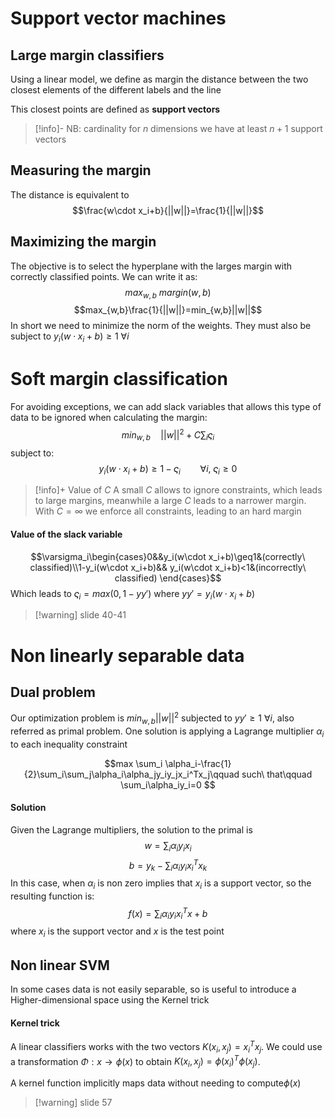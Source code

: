 # Support vector machines
## Large margin classifiers
Using a linear model, we define as margin the distance between the two closest elements of the different labels and the line

This closest points are defined as **support vectors**

> [!info]- NB: cardinality
> for $n$ dimensions we have at least $n+1$ support vectors

## Measuring the margin
The distance is equivalent to $$\frac{w\cdot x_i+b}{||w||}=\frac{1}{||w||}$$

## Maximizing the margin
The objective is to select the hyperplane with the larges margin with correctly classified points. We can write it as: $$max_{w,b}\ margin(w,b)$$
$$max_{w,b}\frac{1}{||w||}=min_{w,b}||w||$$
In short we need to minimize the norm of the weights. They must also be subject to $y_i(w\cdot x_i+b)\geq 1\ \forall i$ 

# Soft margin classification
For avoiding exceptions, we can add slack variables that allows this type of data to be ignored when calculating the margin:
$$min_{w,b}\quad||w||^2+C\sum_i\varsigma_i$$
subject to:$$y_i(w\cdot x_i+b)\geq1-\varsigma_i\qquad \forall i,\ \varsigma_i\geq 0$$

> [!info]+ Value of $C$
> A small $C$ allows to ignore constraints, which leads to large margins, meanwhile a large $C$ leads to a narrower margin. With $C=\infty$ we enforce all constraints, leading to an hard margin

#### Value of the slack variable
$$\varsigma_i\begin{cases}0&&y_i(w\cdot x_i+b)\geq1&(correctly\ classified)\\1-y_i(w\cdot x_i+b)&& y_i(w\cdot x_i+b)<1&(incorrectly\ classified) \end{cases}$$
Which leads to $\varsigma_i=max(0,1-yy')$ where $yy' = y_i(w\cdot x_i +b)$ 


> [!warning] slide 40-41

# Non linearly separable data
## Dual problem
Our optimization problem is $min_{w,b}||w||^2$ subjected to $yy'\geq1\ \forall i$, also referred as primal problem. 
One solution is applying a Lagrange multiplier $\alpha_i$ to each inequality constraint

$$max \sum_i \alpha_i-\frac{1}{2}\sum_i\sum_j\alpha_i\alpha_jy_iy_jx_i^Tx_j\qquad such\ that\qquad \sum_i\alpha_iy_i=0 $$
#### Solution
Given the Lagrange multipliers, the solution to the primal is $$w=\sum_i\alpha_iy_ix_i$$$$b=y_k-\sum_i\alpha_iy_ix_i^Tx_k$$ In this case, when $\alpha_i$ is non zero implies that $x_i$ is a support vector, so the resulting function is: $$f(x)=\sum_i\alpha_iy_ix_i^Tx+b$$ where $x_i$ is the support vector and $x$ is the test point

## Non linear SVM
In some cases data is not easily separable, so is useful to introduce a Higher-dimensional space using the Kernel trick

#### Kernel trick
A linear classifiers works with the two vectors $K(x_i,x_j)=x_i^Tx_j$. We could use a transformation $\Phi:x\to\phi(x)$ to obtain $K(x_i,x_j)=\phi(x_i)^T\phi(x_j)$. 

A kernel function implicitly maps data without needing to compute$\phi(x)$ 


> [!warning] slide 57
